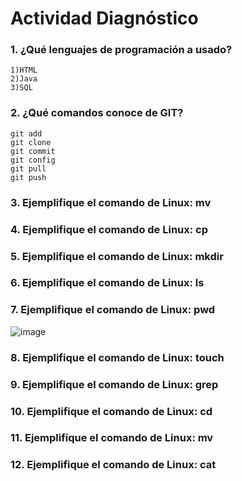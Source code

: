 # Actividad Diagnóstico


### 1. ¿Qué lenguajes de programación a usado?
	1)HTML
	2)Java
	3)SQL
### 2. ¿Qué comandos conoce de GIT?
	git add
	git clone
	git commit
	git config
	git pull
	git push
### 3. Ejemplifique el comando de Linux: mv
### 4. Ejemplifique el comando de Linux: cp
### 5. Ejemplifique el comando de Linux: mkdir
### 6. Ejemplifique el comando de Linux: ls
### 7. Ejemplifique el comando de Linux: pwd
![image](https://github.com/PlataformasWeb-P-AA2024/actividad-diagnostico-JosephMA7/assets/92870790/4520384a-8412-4d6d-b72f-e045cd422f85)

### 8. Ejemplifique el comando de Linux: touch
### 9. Ejemplifique el comando de Linux: grep
### 10. Ejemplifique el comando de Linux: cd
### 11. Ejemplifique el comando de Linux: mv
### 12. Ejemplifique el comando de Linux: cat
